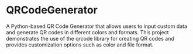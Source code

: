 # QRCodeGenerator
A Python-based QR Code Generator that allows users to input custom data and generate QR codes in different colors and formats. This project demonstrates the use of the qrcode library for creating QR codes and provides customization options such as color and file format.
